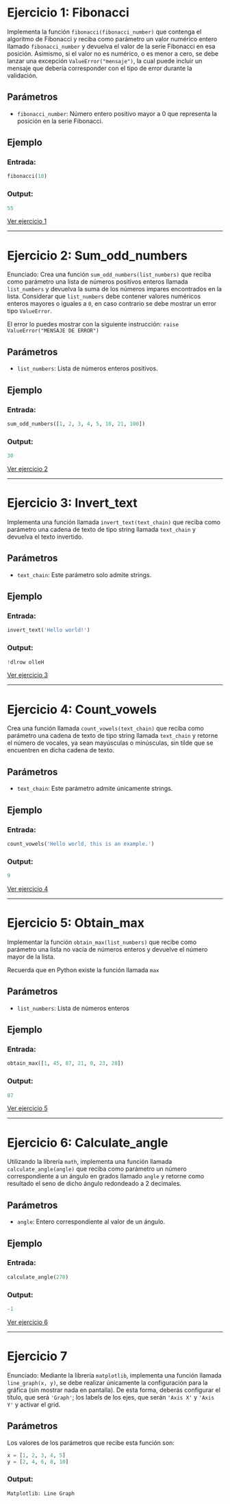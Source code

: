 # Ejercicio 1: Fibonacci

Implementa la función `fibonacci(fibonacci_number)` que contenga el algoritmo
de Fibonacci y reciba como parámetro un valor numérico entero llamado
`fibonacci_number` y devuelva el valor de la serie Fibonacci en esa posición.
Asimismo, si el valor no es numérico, o es menor a cero, se debe lanzar
una excepción `ValueError("mensaje")`, la cual puede incluir un mensaje que debería
corresponder con el tipo de error durante la validación.

## Parámetros

- `fibonacci_number`: Número entero positivo mayor a 0 que representa la
posición en la serie Fibonacci.

## Ejemplo

### Entrada:
```python
fibonacci(10)
```
### Output:
```python
55
```

[Ver ejercicio 1](01_fibonacci.py)

---

# Ejercicio 2: Sum_odd_numbers

Enunciado:
Crea una función `sum_odd_numbers(list_numbers)` que reciba como
parámetro una lista de números positivos enteros llamada `list_numbers`
y devuelva la suma de los números impares encontrados en la lista.
Considerar que `list_numbers` debe contener valores numéricos enteros mayores
o iguales a `0`, en caso contrario se debe mostrar un error tipo `ValueError`.

El error lo puedes mostrar con la siguiente instrucción:
`raise ValueError("MENSAJE DE ERROR")`

## Parámetros

- `list_numbers`: Lista de números enteros positivos.

## Ejemplo

### Entrada:
```python
sum_odd_numbers([1, 2, 3, 4, 5, 10, 21, 100])
```
### Output:
```python
30
```

[Ver ejercicio 2](02_sum_odd_numbers.py)

---

# Ejercicio 3: Invert_text

Implementa una función llamada `invert_text(text_chain)` que reciba como
parámetro una cadena de texto de tipo string llamada `text_chain` y devuelva
el texto invertido.

## Parámetros

- `text_chain`: Este parámetro solo admite strings.

## Ejemplo

### Entrada:
```python
invert_text('Hello world!')
```
### Output:
```python
!dlrow olleH
```

[Ver ejercicio 3](03_invert_text.py)

---

# Ejercicio 4: Count_vowels

Crea una función llamada `count_vowels(text_chain)` que reciba como parámetro
una cadena de texto de tipo string llamada `text_chain` y retorne el número
de vocales, ya sean mayúsculas o minúsculas, sin tilde que se encuentren en dicha
cadena de texto.

## Parámetros

- `text_chain`: Este parámetro admite únicamente strings.

## Ejemplo

### Entrada:
```python
count_vowels('Hello world, this is an example.')
```
### Output:
```python
9
```

[Ver ejercicio 4](04_count_vowels.py)

---

# Ejercicio 5: Obtain_max

Implementar la función `obtain_max(list_numbers)` que recibe
como parámetro una lista no vacía de números enteros y devuelve
el número mayor de la lista.

Recuerda que en Python existe la función llamada `max`

## Parámetros

- `list_numbers`: Lista de números enteros

## Ejemplo

### Entrada:
```python
obtain_max([1, 45, 87, 21, 0, 23, 28])
```
### Output:
```python
87
```

[Ver ejercicio 5](05_obtain_max.py)

---

# Ejercicio 6: Calculate_angle

Utilizando la librería `math`, implementa una función llamada
`calculate_angle(angle)` que reciba como parámetro un número
correspondiente a un ángulo en grados llamado `angle` y retorne
como resultado el seno de dicho ángulo redondeado a 2 decimales.


## Parámetros

- `angle`: Entero correspondiente al valor de un ángulo.

## Ejemplo

### Entrada:
```python
calculate_angle(270)
```
### Output:
```python
-1
```

[Ver ejercicio 6](06_calculate_angle.py)

---

# Ejercicio 7

Enunciado:
Mediante la librería `matplotlib`, implementa una función llamada
`line_graph(x, y)`, se debe realizar únicamente la configuración
para la gráfica (sin mostrar nada en pantalla).
De esta forma, deberás configurar el título, que será `'Graph'`;
los labels de los ejes, que serán `'Axis X'` y `'Axis Y'` y activar
el grid.


## Parámetros

Los valores de los parámetros que recibe esta función son:

```python
x = [1, 2, 3, 4, 5]
y = [2, 4, 6, 8, 10]
```
### Output:
```python
Matplotlib: Line Graph
```
